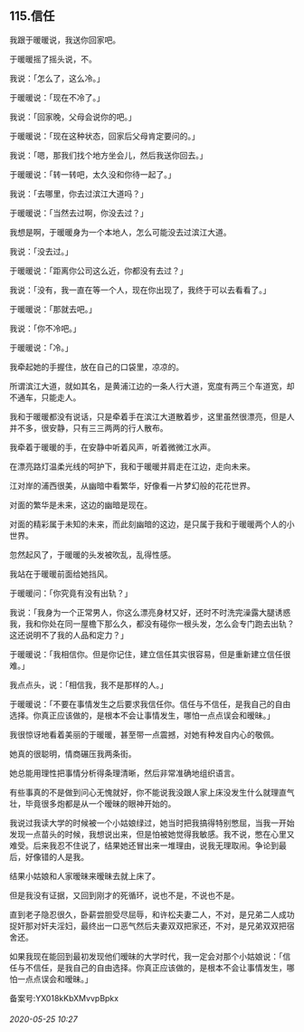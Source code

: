 ## 115.信任
我跟于暖暖说，我送你回家吧。


于暖暖摇了摇头说，不。


我说：「怎么了，这么冷。」


于暖暖说：「现在不冷了。」


我说：「回家晚，父母会说你的吧。」


于暖暖说：「现在这种状态，回家后父母肯定要问的。」


我说：「嗯，那我们找个地方坐会儿，然后我送你回去。」


于暖暖说：「转一转吧，太久没和你待一起了。」


我说：「去哪里，你去过滨江大道吗？」


于暖暖说：「当然去过啊，你没去过？」


我想是啊，于暖暖身为一个本地人，怎么可能没去过滨江大道。


我说：「没去过。」


于暖暖说：「距离你公司这么近，你都没有去过？」


我说：「没有，我一直在等一个人，现在你出现了，我终于可以去看看了。」


于暖暖说：「那就去吧。」


我说：「你不冷吧。」


于暖暖说：「冷。」


我牵起她的手握住，放在自己的口袋里，凉凉的。


所谓滨江大道，就如其名，是黄浦江边的一条人行大道，宽度有两三个车道宽，却不通车，只能走人。


我和于暖暖都没有说话，只是牵着手在滨江大道散着步，这里虽然很漂亮，但是人并不多，很安静，只有三三两两的行人散布。


我牵着于暖暖的手，在安静中听着风声，听着微微江水声。


在漂亮路灯温柔光线的呵护下，我和于暖暖并肩走在江边，走向未来。


江对岸的浦西很美，从幽暗中看繁华，好像看一片梦幻般的花花世界。


对面的繁华是未来，这边的幽暗是现在。


对面的精彩属于未知的未来，而此刻幽暗的这边，是只属于我和于暖暖两个人的小世界。


忽然起风了，于暖暖的头发被吹乱，乱得性感。


我站在于暖暖前面给她挡风。


于暖暖问：「你究竟有没有出轨？」


我说：「我身为一个正常男人，你这么漂亮身材又好，还时不时洗完澡露大腿诱惑我，我和你处在同一屋檐下那么久，都没有碰你一根头发，怎么会专门跑去出轨？这还说明不了我的人品和定力？」


于暖暖说：「我相信你。但是你记住，建立信任其实很容易，但是重新建立信任很难。」


我点点头，说：「相信我，我不是那样的人。」


于暖暖说：「不要在事情发生之后要求我信任你。信任与不信任，是我自己的自由选择。你真正应该做的，是根本不会让事情发生，哪怕一点点误会和暧昧。」


我很惊讶地看着美丽的于暖暖，甚至带一点震撼，对她有种发自内心的敬佩。


她真的很聪明，情商碾压我两条街。


她总能用理性把事情分析得条理清晰，然后非常准确地组织语言。


有些事真的不是做到问心无愧就好，你不能说我没跟人家上床没发生什么就理直气壮，毕竟很多炮都是从一个暧昧的眼神开始的。


我说过我读大学的时候被一个小姑娘绿过，她当时把我搞得特别憋屈，当我一开始发现一点苗头的时候，我想说出来，但是怕被她觉得我敏感。我不说，憋在心里又难受。后来我忍不住说了，结果她还冒出来一堆理由，说我无理取闹。争论到最后，好像错的人是我。


结果小姑娘和人家暧昧来暧昧去就上床了。


但是我没有证据，又回到刚才的死循环，说也不是，不说也不是。


直到老子隐忍很久，卧薪尝胆受尽屈辱，和许松夫妻二人，不对，是兄弟二人成功捉奸那对奸夫淫妇，最终出一口恶气然后夫妻双双把家还，不对，是兄弟双双把宿舍还。


如果我现在能回到最初发现他们暧昧的大学时代，我一定会对那个小姑娘说：「信任与不信任，是我自己的自由选择。你真正应该做的，是根本不会让事情发生，哪怕一点点误会和暧昧。」


备案号:YX018kKbXMvvpBpkx


###### 2020-05-25 10:27
